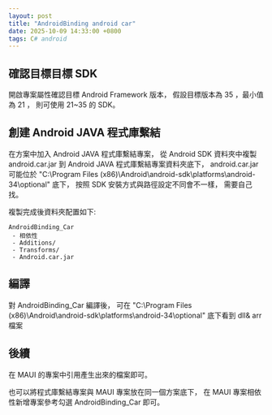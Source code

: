```yaml
---
layout: post
title: "AndroidBinding android car"
date: 2025-10-09 14:33:00 +0800
tags: C# android
---
```


## 確認目標目標 SDK

開啟專案屬性確認目標 Android Framework 版本，
假設目標版本為 35 ，最小值為 21 ，
則可使用 21~35 的 SDK。

## 創建 Android JAVA 程式庫繫結

在方案中加入 Android JAVA 程式庫繫結專案，
從 Android SDK 資料夾中複製 android.car.jar 到 Android JAVA 程式庫繫結專案資料夾底下，
android.car.jar 可能位於 "C:\Program Files (x86)\Android\android-sdk\platforms\android-34\optional" 底下，
按照 SDK 安裝方式與路徑設定不同會不一樣，
需要自己找。

複製完成後資料夾配置如下:

```
AndroidBinding_Car
 - 相依性
 - Additions/
 - Transforms/
 - Android.car.jar
```

## 編譯

對 AndroidBinding_Car 編譯後，
可在 "C:\Program Files (x86)\Android\android-sdk\platforms\android-34\optional"
底下看到 dll& arr 檔案

## 後續

在 MAUI 的專案中引用產生出來的檔案即可。

也可以將程式庫繫結專案與 MAUI 專案放在同一個方案底下，
在 MAUI 專案相依性新增專案參考勾選 AndroidBinding_Car 即可。
